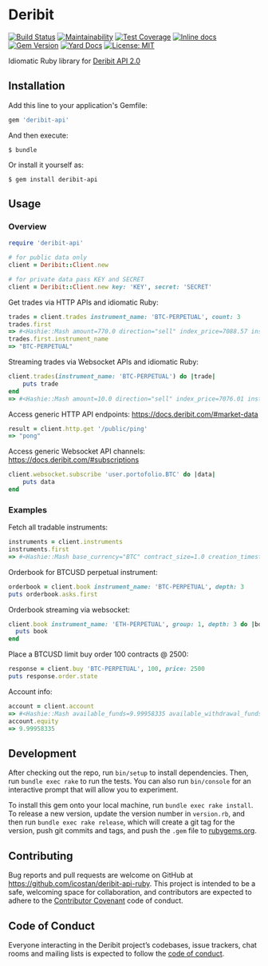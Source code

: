 # Deribit

[![Build Status](https://travis-ci.org/icostan/deribit-api-ruby.svg?branch=master)](https://travis-ci.org/icostan/deribit-api-ruby)
[![Maintainability](https://api.codeclimate.com/v1/badges/1e100fc78c8ebaa8b4b5/maintainability)](https://codeclimate.com/github/icostan/deribit-api-ruby/maintainability)
[![Test Coverage](https://api.codeclimate.com/v1/badges/1e100fc78c8ebaa8b4b5/test_coverage)](https://codeclimate.com/github/icostan/deribit-api-ruby/test_coverage)
[![Inline docs](http://inch-ci.org/github/icostan/deribit-api-ruby.svg?branch=master)](http://inch-ci.org/github/icostan/deribit-api-ruby)
[![Gem Version](https://badge.fury.io/rb/deribit-api.svg)](https://badge.fury.io/rb/deribit-api)
[![Yard Docs](https://img.shields.io/badge/yard-docs-blue.svg)](https://www.rubydoc.info/gems/deribit-api)
[![License: MIT](https://img.shields.io/badge/license-MIT-blue.svg)](https://github.com/icostan/deribit-api-ruby/blob/master/LICENSE)

Idiomatic Ruby library for [Deribit API 2.0](https://docs.deribit.com)

## Installation

Add this line to your application's Gemfile:

```ruby
gem 'deribit-api'
```

And then execute:

    $ bundle

Or install it yourself as:

    $ gem install deribit-api

## Usage

### Overview

```ruby
require 'deribit-api'

# for public data only
client = Deribit::Client.new

# for private data pass KEY and SECRET
client = Deribit::Client.new key: 'KEY', secret: 'SECRET'
```

Get trades via HTTP APIs and idiomatic Ruby:

```ruby
trades = client.trades instrument_name: 'BTC-PERPETUAL', count: 3
trades.first
=> #<Hashie::Mash amount=770.0 direction="sell" index_price=7088.57 instrument_name="BTC-PERPETUAL" price=7088.5 tick_direction=3 timestamp=1587632258141 trade_id="73366505" trade_seq=45738005>
trades.first.instrument_name
=> "BTC-PERPETUAL"
```

Streaming trades via Websocket APIs and idiomatic Ruby:

```ruby
client.trades(instrument_name: 'BTC-PERPETUAL') do |trade|
	puts trade
end
=> #<Hashie::Mash amount=10.0 direction="sell" index_price=7076.01 instrument_name="BTC-PERPETUAL" price=7076.0 tick_direction=3 timestamp=1587632546493 trade_id="73366877" trade_seq=45738278>
```

Access generic HTTP API endpoints: <https://docs.deribit.com/#market-data>

```ruby
result = client.http.get '/public/ping'
=> "pong"
```

Access generic Websocket API channels: <https://docs.deribit.com/#subscriptions>

```ruby
client.websocket.subscribe 'user.portofolio.BTC' do |data|
	puts data
end
```

### Examples

Fetch all tradable instruments:

```ruby
instruments = client.instruments
instruments.first
=> #<Hashie::Mash base_currency="BTC" contract_size=1.0 creation_timestamp=1587024008000 expiration_timestamp=1588320000000 instrument_name="BTC-1MAY20-6750-C" is_active=true kind="option" maker_commission=0.0004 min_trade_amount=0.1 option_type="call" quote_currency="USD" settlement_period="week" strike=6750.0 taker_commission=0.0004 tick_size=0.0005>
```

Orderbook for BTCUSD perpetual instrument:

```ruby
orderbook = client.book instrument_name: 'BTC-PERPETUAL', depth: 3
puts orderbook.asks.first
```

Orderbook streaming via websocket:

```ruby
client.book instrument_name: 'ETH-PERPETUAL', group: 1, depth: 3 do |book|
  puts book
end
```

 Place a BTCUSD limit buy order 100 contracts @ 2500:

```ruby
response = client.buy 'BTC-PERPETUAL', 100, price: 2500
puts response.order.state
```

Account  info:

```ruby
account = client.account
=> #<Hashie::Mash available_funds=9.99958335 available_withdrawal_funds=9.99958335 balance=9.99958335 currency="BTC" delta_total=0.0 deposit_address="2N9KizxwYNrKgd22QfSz9zxT4EPR4uAsWYr" equity=9.99958335 futures_pl=0.0 futures_session_rpl=0.0 futures_session_upl=0.0 initial_margin=0.0 limits=#<Hashie::Mash matching_engine=2 matching_engine_burst=20 non_matching_engine=200 non_matching_engine_burst=300> maintenance_margin=0.0 margin_balance=9.99958335 options_delta=0.0 options_gamma=0.0 options_pl=0.0 options_session_rpl=0.0 options_session_upl=0.0 options_theta=0.0 options_value=0.0 options_vega=0.0 portfolio_margining_enabled=false session_funding=0.0 session_rpl=0.0 session_upl=0.0 total_pl=0.0>
account.equity
=> 9.99958335
```

## Development

After checking out the repo, run `bin/setup` to install dependencies. Then, run `bundle exec rake` to run the tests. You can also run `bin/console` for an interactive prompt that will allow you to experiment.

To install this gem onto your local machine, run `bundle exec rake install`. To release a new version, update the version number in `version.rb`, and then run `bundle exec rake release`, which will create a git tag for the version, push git commits and tags, and push the `.gem` file to [rubygems.org](https://rubygems.org).

## Contributing

Bug reports and pull requests are welcome on GitHub at https://github.com/icostan/deribit-api-ruby. This project is intended to be a safe, welcoming space for collaboration, and contributors are expected to adhere to the [Contributor Covenant](http://contributor-covenant.org) code of conduct.

## Code of Conduct

Everyone interacting in the Deribit project’s codebases, issue trackers, chat rooms and mailing lists is expected to follow the [code of conduct](https://github.com/icostan/deribit/blob/master/CODE_OF_CONDUCT.md).
